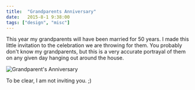 ```yaml
---
title:  "Grandparents Anniversary"
date:   2015-8-1 9:38:00
tags: ["design", "misc"]
---
```

This year my grandparents will have been married for 50 years. I made this little invitation to the celebration we are throwing for them. You probably don't know my grandparents, but this is a very accurate portrayal of them on any given day hanging out around the house.

![Grandparent's Anniversary](/uploads/2015/08/anni.png)

To be clear, I am not inviting you. ;)
